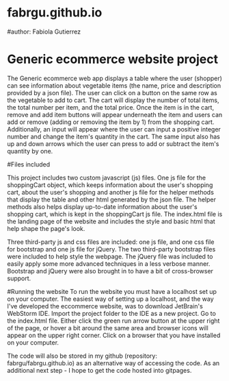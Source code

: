 # fabrgu.github.io

#author: Fabiola Gutierrez

# Generic ecommerce website project

The Generic ecommerce web app displays a table where the user (shopper) can see information about vegetable items 
(the name, price and description provided by a json file). The user can click on a button on the same row as 
the vegetable to add to cart. The cart will display the number of total items, the total number per item, and the total price. 
Once the item is in the cart, remove and add item buttons will appear underneath the item and users can add or remove (adding 
or removing the item by 1) from the shopping cart. Additionally, an input will appear where the user can input a 
positive integer number and change the item's quantity in the cart. The same input also has up and down arrows which the user can
press to add or subtract the item's quantity by one.

#Files included

This project includes two custom javascript (js) files. One js file for the shoppingCart object, which keeps information about the user's shopping cart, 
about the user's shopping and another js file for the helper methods that display the table and other html generated by the json file. 
The helper methods also helps display up-to-date information about the user's shopping cart, which is kept in the shoppingCart js file.
The index.html file is the landing page of the website and includes the style and basic html that help shape the page's look.

Three third-party js and css files are included: one js file, and one css file for bootstrap and one js file for jQuery. 
The two third-party bootstrap files were included to help style the webpage. The jQuery file was included to easily apply
some more advanced techniques in a less verbose manner. Bootstrap and jQuery were also brought in to have a bit of cross-browser
support.

#Running the website
To run the website you must have a localhost set up on your computer. The easiest way of setting up a localhost, and the 
way I've developed the eccommerce website, was to download JetBrain's WebStorm IDE. Import the project folder to the IDE as
a new project. Go to the index.html file. Either click the green run arrow button at the upper right of the page, or hover a bit 
around the same area and browser icons will appear on the upper right corner. Click on a browser that you have installed on your 
computer. 

The code will also be stored in my github (repository: fabrgu/fabrgu.github.io) as an alternative way of accessing the code.
As an additional next step - I hope to get the code hosted into gitpages.
